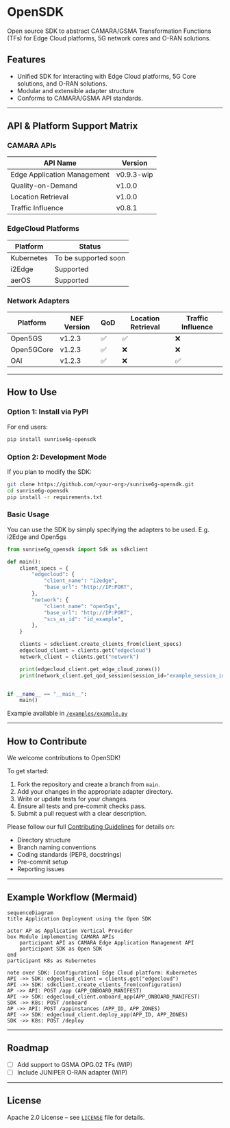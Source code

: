 # OpenSDK

Open source SDK to abstract CAMARA/GSMA Transformation Functions (TFs) for Edge Cloud platforms, 5G network cores and O-RAN solutions.

## Features

- Unified SDK for interacting with Edge Cloud platforms, 5G Core solutions, and O-RAN solutions.
- Modular and extensible adapter structure
- Conforms to CAMARA/GSMA API standards.

---

## API & Platform Support Matrix

### CAMARA APIs

| API Name             | Version      |
|----------------------|--------------|
| Edge Application Management            | v0.9.3-wip   |
| Quality-on-Demand    | v1.0.0       |
| Location Retrieval   | v1.0.0       |
| Traffic Influence    | v0.8.1       |

### EdgeCloud Platforms

| Platform   | Status     |
|------------|------------|
| Kubernetes | To be supported soon |
| i2Edge     | Supported  |
| aerOS      | Supported  |

### Network Adapters

| Platform     | NEF Version | QoD | Location Retrieval | Traffic Influence |
|--------------|-------------|-----|---------------------|--------------------|
| Open5GS      | v1.2.3      | ✅  | ✅                  | ❌                 |
| Open5GCore   | v1.2.3      | ✅  | ❌                  | ❌                 |
| OAI          | v1.2.3      | ✅  | ❌                  | ✅                 |

---

## How to Use

### Option 1: Install via PyPI

For end users:

```bash
pip install sunrise6g-opensdk
```

### Option 2: Development Mode

If you plan to modify the SDK:

```bash
git clone https://github.com/<your-org>/sunrise6g-opensdk.git
cd sunrise6g-opensdk
pip install -r requirements.txt
```

### Basic Usage

You can use the SDK by simply specifying the adapters to be used. E.g. i2Edge and Open5gs

```python
from sunrise6g_opensdk import Sdk as sdkclient

def main():
    client_specs = {
        "edgecloud": {
            "client_name": "i2edge",
            "base_url": "http://IP:PORT",
        },
        "network": {
            "client_name": "open5gs",
            "base_url": "http://IP:PORT",
            "scs_as_id": "id_example",
        },
    }

    clients = sdkclient.create_clients_from(client_specs)
    edgecloud_client = clients.get("edgecloud")
    network_client = clients.get("network")

    print(edgecloud_client.get_edge_cloud_zones())
    print(network_client.get_qod_session(session_id="example_session_id"))


if __name__ == "__main__":
    main()
```

Example available in [`/examples/example.py`](examples/example.py)

---

## How to Contribute

We welcome contributions to OpenSDK!

To get started:

1. Fork the repository and create a branch from `main`.
2. Add your changes in the appropriate adapter directory.
3. Write or update tests for your changes.
4. Ensure all tests and pre-commit checks pass.
5. Submit a pull request with a clear description.

Please follow our full [Contributing Guidelines](docs/CONTRIBUTING.md) for details on:
- Directory structure
- Branch naming conventions
- Coding standards (PEP8, docstrings)
- Pre-commit setup
- Reporting issues

---

## Example Workflow (Mermaid)

```mermaid
sequenceDiagram
title Application Deployment using the Open SDK

actor AP as Application Vertical Provider
box Module implementing CAMARA APIs
    participant API as CAMARA Edge Application Management API
    participant SDK as Open SDK
end
participant K8s as Kubernetes

note over SDK: [configuration] Edge Cloud platform: Kubernetes
API ->> SDK: edgecloud_client = clients.get("edgecloud")
API ->> SDK: sdkclient.create_clients_from(configuration)
AP ->> API: POST /app (APP_ONBOARD_MANIFEST)
API ->> SDK: edgecloud_client.onboard_app(APP_ONBOARD_MANIFEST)
SDK ->> K8s: POST /onboard
AP ->> API: POST /appinstances (APP_ID, APP_ZONES)
API ->> SDK: edgecloud_client.deploy_app(APP_ID, APP_ZONES)
SDK ->> K8s: POST /deploy
```

---

## Roadmap

- [ ] Add support to GSMA OPG.02 TFs (WIP)
- [ ] Include JUNIPER O-RAN adapter (WIP)

---

## License

Apache 2.0 License – see [`LICENSE`](LICENSE) file for details.
